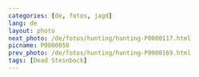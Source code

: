 ```yaml
---
categories: [de, fotos, jagd]
lang: de
layout: photo
next_photo: /de/fotos/hunting/hunting-P0000117.html
picname: P0000050
prev_photo: /de/fotos/hunting/hunting-P0000169.html
tags: [Dead Steinbock]
---
```

